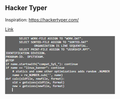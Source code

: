 ## Hacker Typer
Inspiration: https://hackertyper.com/

[Link](http://rudakevych.site/hackertyper)

[![N|Mortgage](https://github.com/RomanRDQ/it-absolvent/blob/master/src/assets/img/hackertyper.png?raw=true)](https://github.com/RomanRDQ/it-absolvent/blob/master/src/assets/img/hackertyper.png?raw=true)
